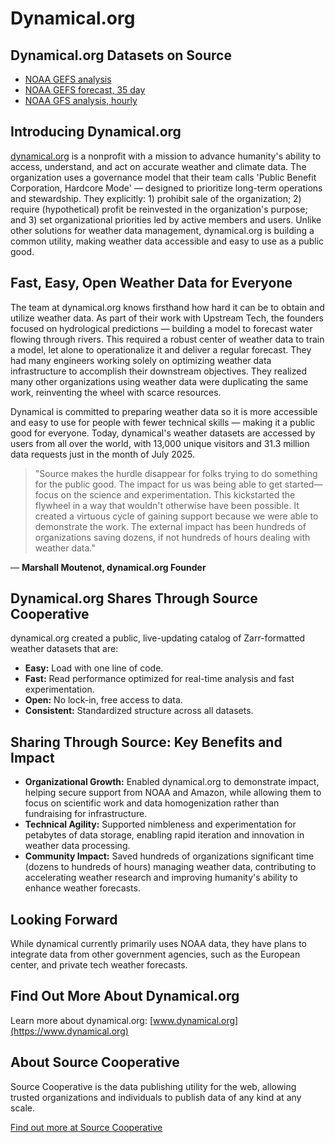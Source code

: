 # Dynamical.org

## Dynamical.org Datasets on Source

- [NOAA GEFS analysis](https://source.coop/dynamical/noaa-gefs-analysis)
- [NOAA GEFS forecast, 35 day](https://source.coop/dynamical/noaa-gefs-forecast-35-day)
- [NOAA GFS analysis, hourly](https://source.coop/dynamical/noaa-gfs-analysis-hourly)

## Introducing Dynamical.org

[dynamical.org](https://dynamical.org) is a nonprofit with a mission to advance humanity's ability to access, understand, and act on accurate weather and climate data. The organization uses a governance model that their team calls 'Public Benefit Corporation, Hardcore Mode' — designed to prioritize long-term operations and stewardship. They explicitly: 1) prohibit sale of the organization; 2) require (hypothetical) profit be reinvested in the organization's purpose; and 3) set organizational priorities led by active members and users. Unlike other solutions for weather data management, dynamical.org is building a common utility, making weather data accessible and easy to use as a public good.

## Fast, Easy, Open Weather Data for Everyone

The team at dynamical.org knows firsthand how hard it can be to obtain and utilize weather data. As part of their work with Upstream Tech, the founders focused on hydrological predictions — building a model to forecast water flowing through rivers. This required a robust center of weather data to train a model, let alone to operationalize it and deliver a regular forecast. They had many engineers working solely on optimizing weather data infrastructure to accomplish their downstream objectives. They realized many other organizations using weather data were duplicating the same work, reinventing the wheel with scarce resources.

Dynamical is committed to preparing weather data so it is more accessible and easy to use for people with fewer technical skills — making it a public good for everyone. Today, dynamical's weather datasets are accessed by users from all over the world, with 13,000 unique visitors and 31.3 million data requests just in the month of July 2025.

> "Source makes the hurdle disappear for folks trying to do something for the public good. The impact for us was being able to get started—focus on the science and experimentation. This kickstarted the flywheel in a way that wouldn't otherwise have been possible. It created a virtuous cycle of gaining support because we were able to demonstrate the work. The external impact has been hundreds of organizations saving dozens, if not hundreds of hours dealing with weather data."

&mdash; **Marshall Moutenot, dynamical.org Founder**

## Dynamical.org Shares Through Source Cooperative

dynamical.org created a public, live-updating catalog of Zarr-formatted weather datasets that are:

- **Easy:** Load with one line of code.
- **Fast:** Read performance optimized for real-time analysis and fast experimentation.
- **Open:** No lock-in, free access to data.
- **Consistent:** Standardized structure across all datasets.

## Sharing Through Source: Key Benefits and Impact

- **Organizational Growth:** Enabled dynamical.org to demonstrate impact, helping secure support from NOAA and Amazon, while allowing them to focus on scientific work and data homogenization rather than fundraising for infrastructure.
- **Technical Agility:** Supported nimbleness and experimentation for petabytes of data storage, enabling rapid iteration and innovation in weather data processing.
- **Community Impact:** Saved hundreds of organizations significant time (dozens to hundreds of hours) managing weather data, contributing to accelerating weather research and improving humanity's ability to enhance weather forecasts.

## Looking Forward

While dynamical currently primarily uses NOAA data, they have plans to integrate data from other government agencies, such as the European center, and private tech weather forecasts.

## Find Out More About Dynamical.org

Learn more about dynamical.org: [www.dynamical.org](https://www.dynamical.org)

## About Source Cooperative

Source Cooperative is the data publishing utility for the web, allowing trusted organizations and individuals to publish data of any kind at any scale.

[Find out more at Source Cooperative](https://source.coop/)